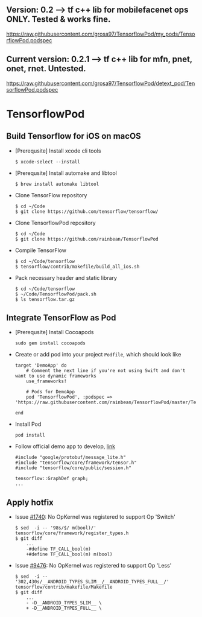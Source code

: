 ## Version: 0.2 --> tf c++ lib for mobilefacenet ops ONLY. Tested & works fine.
https://raw.githubusercontent.com/grosa97/TensorflowPod/my_pods/TensorflowPod.podspec

## Current version: 0.2.1 --> tf c++ lib for mfn, pnet, onet, rnet. Untested.
https://raw.githubusercontent.com/grosa97/TensorflowPod/detext_pod/TensorflowPod.podspec



# TensorflowPod

## Build Tensorflow for iOS on macOS

* [Prerequsite] Install xcode cli tools
    ```
    $ xcode-select --install
    ```

* [Prerequsite] Install automake and libtool
    ```
    $ brew install automake libtool
    ```

* Clone TensorFlow repository
    ```
    $ cd ~/Code
    $ git clone https://github.com/tensorflow/tensorflow/
    ```

* Clone TensorflowPod repository
    ```
    $ cd ~/Code
    $ git clone https://github.com/rainbean/TensorflowPod
    ```

* Compile TensorFlow 
    ```
    $ cd ~/Code/tensorflow
    $ tensorflow/contrib/makefile/build_all_ios.sh
    ```

* Pack necessary header and static library
    ```
    $ cd ~/Code/tensorflow
    $ ~/Code/TensorflowPod/pack.sh
    $ ls tensorflow.tar.gz
    ```

## Integrate TensorFlow as Pod

* [Prerequsite] Install Cocoapods
    ```
    sudo gem install cocoapods
    ```

* Create or add pod into your project ```Podfile```, which should look like
    ```
    target 'DemoApp' do
        # Comment the next line if you're not using Swift and don't want to use dynamic frameworks
        use_frameworks!

        # Pods for DemoApp
        pod 'TensorflowPod', :podspec => 'https://raw.githubusercontent.com/rainbean/TensorflowPod/master/TensorflowPod.podspec'

    end
    ```

* Install Pod
    ```
    pod install
    ```

* Follow official demo app to develop, [link](https://github.com/tensorflow/tensorflow/tree/master/tensorflow/examples/ios)
    ```
    #include "google/protobuf/message_lite.h"
    #include "tensorflow/core/framework/tensor.h"
    #include "tensorflow/core/public/session.h"

    tensorflow::GraphDef graph;
    ...
    ``` 

## Apply hotfix

* Issue [#1740](https://github.com/tensorflow/models/issues/1740): No OpKernel was registered to support Op 'Switch'
    ```
    $ sed  -i -- '98s/$/ m(bool)/' tensorflow/core/framework/register_types.h
    $ git diff
        ...
        -#define TF_CALL_bool(m)
        +#define TF_CALL_bool(m) m(bool)
    ```

* Issue [#9476](https://github.com/tensorflow/tensorflow/issues/9476): No OpKernel was registered to support Op 'Less'
    ```
    $ sed  -i -- '302,430s/__ANDROID_TYPES_SLIM__/__ANDROID_TYPES_FULL__/' tensorflow/contrib/makefile/Makefile
    $ git diff
        ...
        - -D__ANDROID_TYPES_SLIM__ \
        + -D__ANDROID_TYPES_FULL__ \
    ```
